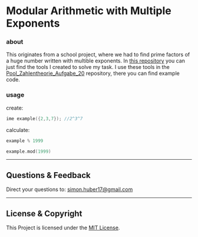 # Modular Arithmetic with Multiple Exponents

### about
This originates from a school project, where we had to find prime factors of a huge number written with multible exponents. In [this repository](https://github.com/simonandreashuber/mame) you can just find the tools I created to solve my task. I use these tools in the [Pool_Zahlentheorie_Aufgabe_20](https://github.com/simonandreashuber/Pool_Zahlentheorie_Aufgabe_20) repository, there you can find example code.

### usage
create: 
```C++
ime example({2,3,7}); //2^3^7
```

calculate:
```C++
example % 1999
``` 
```C++
example.mod(1999)
```

---

## Questions & Feedback
Direct your questions to: simon.huber17@gmail.com

---

## License & Copyright
This Project is licensed under the [MIT License](LICENSE).
